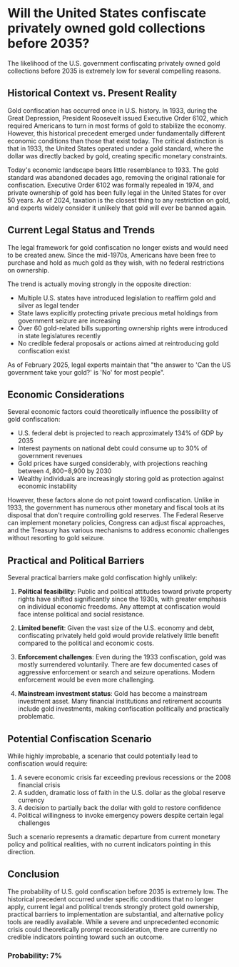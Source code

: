 # Will the United States confiscate privately owned gold collections before 2035?

The likelihood of the U.S. government confiscating privately owned gold collections before 2035 is extremely low for several compelling reasons.

## Historical Context vs. Present Reality

Gold confiscation has occurred once in U.S. history. In 1933, during the Great Depression, President Roosevelt issued Executive Order 6102, which required Americans to turn in most forms of gold to stabilize the economy. However, this historical precedent emerged under fundamentally different economic conditions than those that exist today. The critical distinction is that in 1933, the United States operated under a gold standard, where the dollar was directly backed by gold, creating specific monetary constraints.

Today's economic landscape bears little resemblance to 1933. The gold standard was abandoned decades ago, removing the original rationale for confiscation. Executive Order 6102 was formally repealed in 1974, and private ownership of gold has been fully legal in the United States for over 50 years. As of 2024, taxation is the closest thing to any restriction on gold, and experts widely consider it unlikely that gold will ever be banned again.

## Current Legal Status and Trends

The legal framework for gold confiscation no longer exists and would need to be created anew. Since the mid-1970s, Americans have been free to purchase and hold as much gold as they wish, with no federal restrictions on ownership.

The trend is actually moving strongly in the opposite direction:

- Multiple U.S. states have introduced legislation to reaffirm gold and silver as legal tender
- State laws explicitly protecting private precious metal holdings from government seizure are increasing
- Over 60 gold-related bills supporting ownership rights were introduced in state legislatures recently
- No credible federal proposals or actions aimed at reintroducing gold confiscation exist

As of February 2025, legal experts maintain that "the answer to 'Can the US government take your gold?' is 'No' for most people".

## Economic Considerations

Several economic factors could theoretically influence the possibility of gold confiscation:

- U.S. federal debt is projected to reach approximately 134% of GDP by 2035
- Interest payments on national debt could consume up to 30% of government revenues
- Gold prices have surged considerably, with projections reaching between $4,800-$8,900 by 2030
- Wealthy individuals are increasingly storing gold as protection against economic instability

However, these factors alone do not point toward confiscation. Unlike in 1933, the government has numerous other monetary and fiscal tools at its disposal that don't require controlling gold reserves. The Federal Reserve can implement monetary policies, Congress can adjust fiscal approaches, and the Treasury has various mechanisms to address economic challenges without resorting to gold seizure.

## Practical and Political Barriers

Several practical barriers make gold confiscation highly unlikely:

1. **Political feasibility**: Public and political attitudes toward private property rights have shifted significantly since the 1930s, with greater emphasis on individual economic freedoms. Any attempt at confiscation would face intense political and social resistance.

2. **Limited benefit**: Given the vast size of the U.S. economy and debt, confiscating privately held gold would provide relatively little benefit compared to the political and economic costs.

3. **Enforcement challenges**: Even during the 1933 confiscation, gold was mostly surrendered voluntarily. There are few documented cases of aggressive enforcement or search and seizure operations. Modern enforcement would be even more challenging.

4. **Mainstream investment status**: Gold has become a mainstream investment asset. Many financial institutions and retirement accounts include gold investments, making confiscation politically and practically problematic.

## Potential Confiscation Scenario

While highly improbable, a scenario that could potentially lead to confiscation would require:

1. A severe economic crisis far exceeding previous recessions or the 2008 financial crisis
2. A sudden, dramatic loss of faith in the U.S. dollar as the global reserve currency
3. A decision to partially back the dollar with gold to restore confidence
4. Political willingness to invoke emergency powers despite certain legal challenges

Such a scenario represents a dramatic departure from current monetary policy and political realities, with no current indicators pointing in this direction.

## Conclusion

The probability of U.S. gold confiscation before 2035 is extremely low. The historical precedent occurred under specific conditions that no longer apply, current legal and political trends strongly protect gold ownership, practical barriers to implementation are substantial, and alternative policy tools are readily available. While a severe and unprecedented economic crisis could theoretically prompt reconsideration, there are currently no credible indicators pointing toward such an outcome.

### Probability: 7%